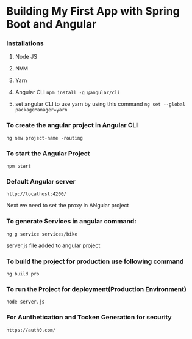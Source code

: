 # Building My First App with Spring Boot and Angular
### Installations
1. Node JS
2. NVM
3. Yarn
4. Angular CLI ```npm install -g @angular/cli```

5. set angular CLI to use yarn by using this command 
``` ng set --global packageManager=yarn ```

### To create the angular project in Angular CLI
```ng new project-name -routing```

### To start the Angular Project
```npm start```

### Default Angular server
```http://localhost:4200/```

Next we need to set the proxy in ANgular project

### To generate Services in angular  command:
```ng g service services/bike```

server.js file added to angular project
### To build the project for production use following command
```ng build pro```

### To run the Project for deployment(Production Environment)
```node server.js ```
### For Aunthetication and Tocken Generation for security
```https://auth0.com/```
